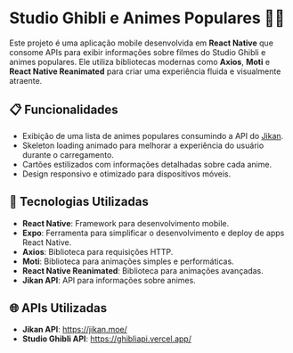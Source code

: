 # Studio Ghibli e Animes Populares 🎥🗾

Este projeto é uma aplicação mobile desenvolvida em **React Native** que consome APIs para exibir informações sobre filmes do Studio Ghibli e animes populares. Ele utiliza bibliotecas modernas como **Axios**, **Moti** e **React Native Reanimated** para criar uma experiência fluida e visualmente atraente.

## 📋 Funcionalidades

- Exibição de uma lista de animes populares consumindo a API do [Jikan](https://jikan.moe/).
- Skeleton loading animado para melhorar a experiência do usuário durante o carregamento.
- Cartões estilizados com informações detalhadas sobre cada anime.
- Design responsivo e otimizado para dispositivos móveis.

## 🚀 Tecnologias Utilizadas

- **React Native**: Framework para desenvolvimento mobile.
- **Expo**: Ferramenta para simplificar o desenvolvimento e deploy de apps React Native.
- **Axios**: Biblioteca para requisições HTTP.
- **Moti**: Biblioteca para animações simples e performáticas.
- **React Native Reanimated**: Biblioteca para animações avançadas.
- **Jikan API**: API para informações sobre animes.

## 🌐 APIs Utilizadas

- **Jikan API**: https://jikan.moe/
- **Studio Ghibli API**: https://ghibliapi.vercel.app/